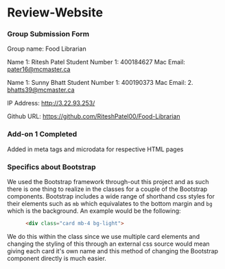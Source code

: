 # Review-Website

### Group Submission Form

Group name: Food Librarian

Name 1: Ritesh Patel 
Student Number 1: 400184627
Mac Email: pater16@mcmaster.ca

Name 1: Sunny Bhatt
Student Number 1: 400190373
Mac Email: 2.  bhatts39@mcmaster.ca

IP Address: http://3.22.93.253/

Github URL: https://github.com/RiteshPatel00/Food-Librarian

### Add-on 1 Completed
Added in meta tags and microdata for respective HTML pages

### Specifics about Bootstrap
We used the Bootstrap framework through-out this project and as such there
is one thing to realize in the classes for a couple of the Bootstrap components. Bootstrap includes a wide range of shorthand css styles for their elements such as `mb` which equivalates to the bottom margin and `bg` which is the background. An example would be the following:
```html
      <div class="card mb-4 bg-light">
```
We do this within the class since we use multiple card elements and changing the 
styling of this through an external css source would mean giving each card it's own name and this method of changing the Bootstrap component directly is much easier.
